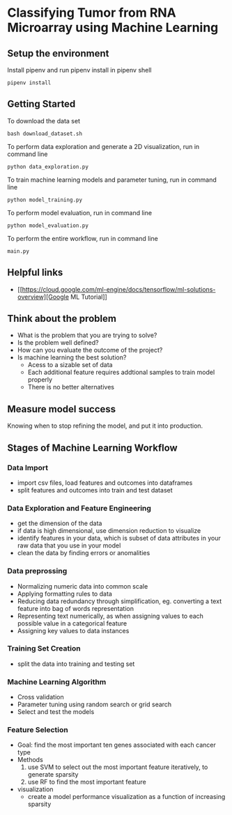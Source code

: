 # Classifying Tumor from RNA Microarray using Machine Learning
## Setup the environment
Install pipenv and run pipenv install in pipenv shell
```
pipenv install
```

## Getting Started 
To download the data set
```
bash download_dataset.sh
```
To perform data exploration and generate a 2D visualization, run in command line
```
python data_exploration.py
```
To train machine learning models and parameter tuning, run in command line
```
python model_training.py
``` 
To perform model evaluation, run in command line
```
python model_evaluation.py
``` 

To perform the entire workflow, run in command line
```
main.py
``` 

## Helpful links 
- [[https://cloud.google.com/ml-engine/docs/tensorflow/ml-solutions-overview][Google ML Tutorial]]
## Think about the problem 
- What is the problem that you are trying to solve?
- Is the problem well defined?
- How can you evaluate the outcome of the project? 
- Is machine learning the best solution? 
  - Acess to a sizable set of data
  - Each additional feature requires addtional samples to train model properly  
  - There is no better alternatives

## Measure model success
Knowing when to stop refining the model, and put it into production. 


## Stages of Machine Learning Workflow
### Data Import 
- import csv files, load features and outcomes into dataframes 
- split features and outcomes into train and test dataset
  
### Data Exploration and Feature Engineering
- get the dimension of the data
- if data is high dimensional, use dimension reduction to visualize
- identify features in your data, which is subset of data attributes in your raw data that you use in your model
- clean the data by finding errors or anomalities 

### Data preprossing
- Normalizing numeric data into common scale
- Applying formatting rules to data
- Reducing data redundancy through simplification, eg. converting a text feature into bag of words representation
- Representing text numerically, as when assigning values to each possible value in a categorical feature
- Assigning key values to data instances

### Training Set Creation
- split the data into training and testing set  

### Machine Learning Algorithm
- Cross validation
- Parameter tuning using random search or grid search
- Select and test the models 

### Feature Selection
- Goal: find the most important ten genes associated with each cancer type
- Methods
  1. use SVM to select out the most important feature iteratively, to generate sparsity
  2. use RF to find the most important feature 
- visualization 
  - create a model performance visualization as a function of increasing sparsity 
